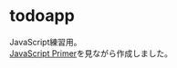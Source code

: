 # todoapp
JavaScript練習用。<br>
[JavaScript Primer](https://jsprimer.net/use-case/todoapp/)を見ながら作成しました。
